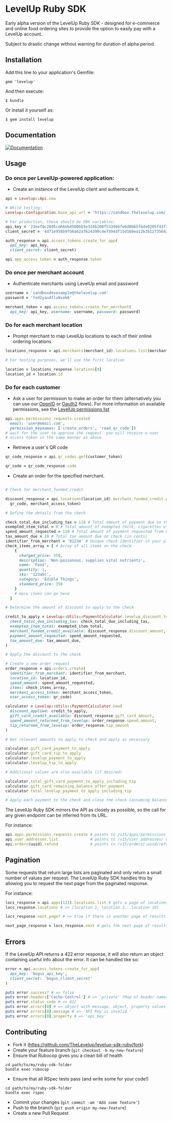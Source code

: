 # LevelUp Ruby SDK

Early alpha version of the LevelUp Ruby SDK - designed for e-commerce and online
food ordering sites to provide the option to easily pay with a LevelUp account.

Subject to drastic change without warning for duration of alpha period.

## Installation

Add this line to your application's Gemfile:

    gem 'levelup'

And then execute:

    $ bundle

Or install it yourself as:

    $ gem install levelup

## Documentation

[![Documentation](http://img.shields.io/badge/docs-rdoc.info-blue.svg)](http://rubydoc.org/gems/levelup/frames)

## Usage

### Do once per LevelUp-powered application:
-  Create an instance of the LevelUp client and authenticate it.

```ruby
api = Levelup::Api.new

# While testing:
Levelup::Configuration.base_api_url = 'https://sandbox.thelevelup.com/'

# For production, these should be ENV variables:
api_key = '23eef8c2895ce66eb4500bb5e324b200f5339e6fe6d8665f6de0205f43f3b563'
client_secret = '4d71e958b9fb6a62af624390c4ef394df15d168ea12b3b12735643ff0694520f'

auth_response = api.access_tokens.create_for_app(
  api_key: api_key,
  client_secret: client_secret)

api.app_access_token = auth_response.token
```

### Do once per merchant account

- Authenticate merchants using LevelUp email and password

```ruby
username = 'sandboxdevexample@thelevelup.com'
password = 'fod2yau4flu6vok6'

merchant_token = api.access_tokens.create_for_merchant(
  api_key: api_key, username: username, password: password)
```

### Do for each merchant location

- Prompt merchant to map LevelUp locations to each of their online ordering locations

```ruby
locations_response = api.merchants(merchant_id).locations.list(merchant_access_token)

# For testing purposes, we'll use the first location

location = locations_response.locations[0]
location_id = location.id
```

### Do for each customer

- Ask a user for permission to make an order for them (alternatively you can use our
[OpenID](http://developer.thelevelup.com/resources-and-guides/web-authentication-flow/) or
[Oauth2](http://developer.thelevelup.com/resources-and-guides/web-authorization-flow/) flows). 
For more information on available permissions, see the
[LevelUp permissions list](http://developer.thelevelup.com/resources-and-guides/permissions-list/)

```ruby
api.apps.permissions_requests.create(
  email: 'user@email.com',
  permission_keynames: ['create_orders', 'read_qr_code'])
# wait for the user to approve the request. you will receive a user
# access token in the same manner as above.
```

- Retrieve a user's QR code

```ruby
qr_code_response = api.qr_codes.get(customer_token)

qr_code = qr_code_response.code
```

- Create an order for the specified merchant.

```ruby

# Check for merchant_funded_credit

discount_response = api.locations(location_id).merchant_funded_credit.get(
  qr_code, merchant_access_token)

# Define the details from the check

check_total_due_including_tax = 110 # Total amount of payment due on the check (in cents)
exempted_item_total = 0 # Total amount of exempted (milk, cigarettes etc) items (in cents)
spend_amount_requested = 110 # Total amount of payment requested from LevelUp (in cents)
tax_amount_due = 10 # Total tax amount due on check (in cents)
identifier_from_merchant = '01234' # Unique check identifier in your platform (ie, check ID)
check_items_array = [ # Array of all items on the check
    {
      charged_price: 350,
      description: 'Non-poisonous, supplies vital nutrients',
      name: 'Food',
      quantity: 1,
      sku: '123abc',
      category: 'Edible Things',
      standard_price: 350
    }
    # more items can go here
  ]

# Determine the amount of discount to apply to the check

credit_to_apply = Levelup::Utils::PaymentCalculator.levelup_discount_to_apply(
  check_total_due_including_tax: check_total_due_including_tax,
  exempted_item_total: exempted_item_total,
  merchant_funded_credit_available: discount_response.discount_amount,  
  payment_amount_requested: spend_amount_requested,
  tax_amount_due: tax_amount_due,
)

# Apply the discount to the check

# Create a new order request
order_response = api.orders.create(
  identifier_from_merchant: identifier_from_merchant,
  location_id: location_id,
  spend_amount: spend_amount_requested,
  items: check_items_array,
  merchant_access_token: merchant_access_token,
  user_access_token: qr_code)

calculator = Levelup::Utils::PaymentCalculator.new(
  discount_applied: credit_to_apply,
  gift_card_credit_available: discount_response.gift_card_amount,
  spend_amount_returned_from_levelup: order_response.spend_amount,
  tip_returned_from_levelup: order_response.tip_amount
)

# Get relevant amounts to apply to check and apply as necessary

calculator.gift_card_payment_to_apply
calculator.gift_card_tip_to_apply
calculator.levelup_payment_to_apply
calculator.levelup_tip_to_apply

# Additional values are also available (if desired)

calculator.total_gift_card_payment_to_apply_including_tip
calculator.gift_card_remaining_balance_after_payment
calculator.total_levelup_payment_to_apply_including_tip

# Apply each payment to the check and close the check (assuming balance due is 0)
```

The LevelUp Ruby SDK mirrors the API as closely as possible, so the call for any given endpoint
can be inferred from its URL.

For instance:

```ruby
api.apps.permissions_requests.create # points to /v15/apps/permissions_requests/ POST
api.user_addresses.list              # points to /v15/user_addresses/ GET
api.orders(uuid).refund              # points to /v15/orders/:uuid/refund/ POST
```

## Pagination

Some requests that return large lists are paginated and only return a small number of values per
request. The LevelUp Ruby SDK handles this by allowing you to request the next page from the
paginated response.

For instance:

```ruby
locs_response = api.apps(123).locations.list # gets a page of locations associated with an app
locs_response.locations # => [location 1, location 2...location 10]

locs_response.next_page? # => true if there is another page of results to load

next_page_response = locs_response.next # gets the next page of results
```

## Errors

If the LevelUp API returns a 422 error response, it will also return an object containing useful
info about the error. It can be handled like so:

```ruby
error = api.access_tokens.create_for_app(
  api_key: 'bogus_api_key',
  client_secret: 'bogus_client_secret'
)

puts error.success? # => false
puts error.headers['Cache-Control'] # => 'private' (Map of header names to values)
puts error.status_code # => 422
puts error.errors[0] # => object with message, object, property values
puts error.errors[0].message # => 'API Key is invalid.'
puts error.errors[0].property # => 'api_key'
```

## Contributing

-  Fork it (https://github.com/TheLevelup/levelup-sdk-ruby/fork)
-  Create your feature branch (`git checkout -b my-new-feature`)
-  Ensure that Rubocop gives you a clean bill of health
```
cd path/to/my/ruby-sdk-folder
bundle exec rubocop
```
-  Ensure that all RSpec tests pass (and write some for your code!)
```
cd path/to/my/ruby-sdk-folder
bundle exec rspec
```
-  Commit your changes (`git commit -am 'Add some feature'`)
-  Push to the branch (`git push origin my-new-feature`)
-  Create a new Pull Request

